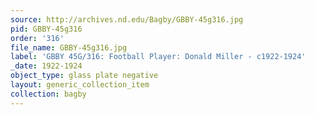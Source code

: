 ```yaml
---
source: http://archives.nd.edu/Bagby/GBBY-45g316.jpg
pid: GBBY-45g316
order: '316'
file_name: GBBY-45g316.jpg
label: 'GBBY 45G/316: Football Player: Donald Miller - c1922-1924'
_date: 1922-1924
object_type: glass plate negative
layout: generic_collection_item
collection: bagby
---
```

